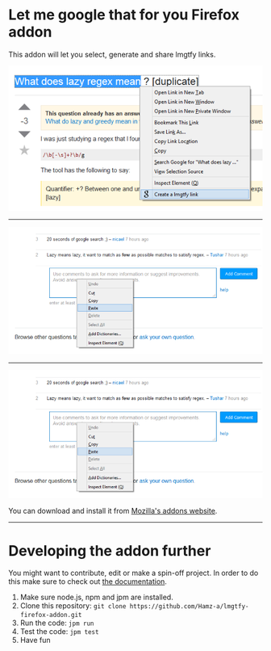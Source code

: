 # Let me google that for you Firefox addon

This addon will let you select, generate and share lmgtfy links.

![select & generate](screenshots/1.png?raw=true)

--- 

![paste](screenshots/2.png?raw=true)

--- 

![share](screenshots/2.png?raw=true)

You can download and install it from [Mozilla's addons website](https://addons.mozilla.org/en-GB/firefox/addon/let-me-google-that-for-you-add/).

---

# Developing the addon further

You might want to contribute, edit or make a spin-off project. In order to do this make sure to check out [the documentation](https://developer.mozilla.org/en/Add-ons/SDK).

1. Make sure node.js, npm and jpm are installed.
2. Clone this repository: `git clone https://github.com/Hamz-a/lmgtfy-firefox-addon.git`
3. Run the code: `jpm run`
4. Test the code: `jpm test`
5. Have fun
